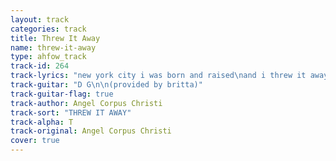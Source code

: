 ```yaml
---
layout: track
categories: track
title: Threw It Away
name: threw-it-away
type: ahfow_track
track-id: 264
track-lyrics: "new york city i was born and raised\nand i threw it away\nnuthing to do but play guitar all day\nand i threw it away\ni threw it away to ride horses\nbut i had to give it up eventually\nand i never ever thought it could happen\nbut you know those horses they were riding me\n\noh i threw it away\n\ni had a love you donâ€™t find everyday\nand i threw it away\nten thousand dollars i had managed to save\nand i threw it away\ni threw it away on the ocean\nand then i threw it away on the sky\nso what do i need with the ocean\nand what do i need with the sky\n\nthrew it away\ni threw it away\n\nnew york city i was born and raised\nand i threw it away\nnuthing to do but play guitar all day\nand i threw it away\ni threw it away on the ocean\nand then i threw it away on the sky\nso what do i need with the ocean\nand what do i need with the sky \n\ni threw it away\nso sad i threw it away"
track-guitar: "D G\n\n(provided by britta)"
track-guitar-flag: true
track-author: Angel Corpus Christi
track-sort: "THREW IT AWAY"
track-alpha: T
track-original: Angel Corpus Christi
cover: true
---
```

